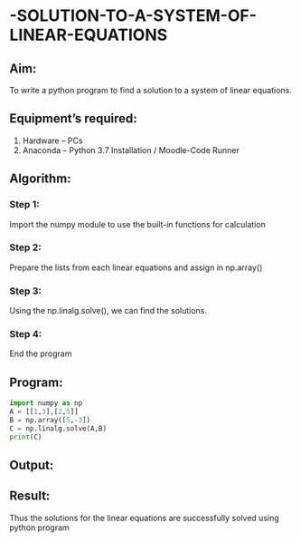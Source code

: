 # -SOLUTION-TO-A-SYSTEM-OF-LINEAR-EQUATIONS
## Aim:
To write a python program to find a solution to a system of linear equations.
## Equipment’s required:
1. 	Hardware – PCs
2. 	Anaconda – Python 3.7 Installation / Moodle-Code Runner
## Algorithm:
### Step 1: 
Import the numpy module to use the built-in functions for calculation
### Step 2: 
Prepare the lists from each linear equations and assign in np.array()
### Step 3: 
Using the np.linalg.solve(), we can find the solutions.
### Step 4: 
End the program
## Program:
```py
import numpy as np
A = [[1,3],[2,5]]
B = np.array([5,-3])
C = np.linalg.solve(A,B)
print(C)
```
## Output:
## Result: 
Thus the solutions for the linear equations are successfully solved using python program

